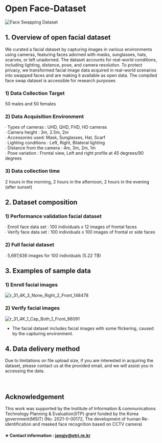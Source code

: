 # Open Face-Dataset
![Face Swapping Dataset](url/to/logo.png)
## 1. Overview of open facial dataset 
  We curated a facial dataset by capturing images in various environments using cameras, featuring faces adorned with masks, sunglasses, hats, scarves, or left unadorned. The dataset accounts for real-world conditions, including lighting, distance, pose, and camera resolution. To protect privacy, we transformed facial image data acquired in real-world scenarios into swapped faces and are making it available as open data. The compiled face swap dataset is accessible for research purposes
### 1) Data Collection Target
  50 males and 50 females
### 2) Data Acquisition Environment 
  ∙ Types of cameras : UHD, QHD, FHD, HD cameras <br>
  ∙ Camera height : 3m, 2.5m, 2m <br>
  ∙ Accessories used: Mask, Sunglasses, Hat, Scarf <br>
  ∙ Lighting conditions : Left, Right, Bilateral lighting <br>
  ∙ Distance from the camera : 4m, 3m, 2m, 1m <br>
  ∙ Pose variation : Frontal view, Left and right profile at 45 degrees/90 degrees
### 3) Data collection time
2 hours in the morning, 2 hours in the afternoon, 2 hours in the evening (after sunset)
## 2. Dataset composition
### 1) Performance validation facial dataset
∙ Enroll face data set : 100 individuals x 12 images of frontal faces <br>
∙ Verify face data set : 100 individuals x 100 images of frontal or side faces <br>
### 2) Full facial dataset  
∙ 5,697,636 images for 100 individuals (5.22 TB)
## 3. Examples of sample data
### 1) Enroll facial images
![r_31_4K_3_None_Right_2_Front_148478](https://github.com/EtriHRIFace/Face-Dataset/assets/149992598/62e355db-83a3-4964-b860-68ae5ab9ecb2)
### 2) Verify facial images
![r_31_4K_1_Cap_Both_1_Front_86091](https://github.com/EtriHRIFace/Face-Dataset/assets/149992598/7c5df3fb-87da-402a-91ba-59da134cff01)

* The facial dataset includes facial images with some flickering, caused by the capturing environment.
## 4. Data delivery method
Due to limitations on file upload size, if you are interested in acquiring the dataset, please contact us at the provided email, and we will assist you in accessing the data. <br>
<br>
<br>
## Acknowledgement
This work was supported by the Institute of Information & communications Technology Planning & Evaluation(IITP) grant funded by the Korea government(MSIT) (No. 2021-0-00172, The development of human Re-identification and masked face recognition based on CCTV camera)
<br>
#### ※ Contact information : jangjy@etri.re.kr
